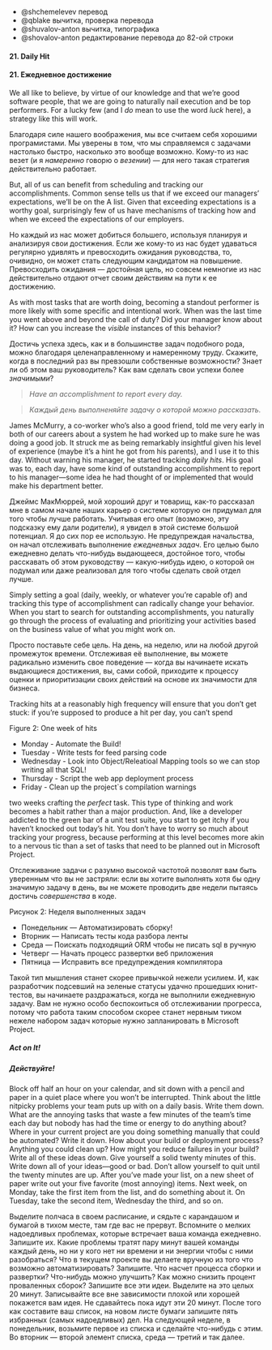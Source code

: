 - @shchemelevev перевод
- @qblake вычитка, проверка перевода
- @shuvalov-anton вычитка, типографика
- @shovalov-anton редактирование перевода до 82-ой строки

#### 21. Daily Hit
#### 21. Ежедневное достижение



We all like to believe, by virtue of our knowledge and that we’re good software 
people, that we are going to naturally nail execution and be top performers. 
For a lucky few (and I _do_ mean to use the word _luck_ here), a strategy like 
this will work.

Благодаря силе нашего воображения, мы все считаем себя хорошими програмистами.
Мы уверены в том, что мы справляемся с задачами настолько быстро, насколько это
вообще возможно. Кому-то из нас везет (и я _намеренно_ говорю о _везении_) — для
него такая стратегия действительно работает.


But, all of us can benefit from scheduling and tracking our accomplishments. 
Common sense tells us that if we exceed our managers’ expectations, we’ll be on 
the A list. Given that exceeding expectations is a worthy goal, surprisingly 
few of us have mechanisms of tracking how and when we exceed the expectations 
of our employers.

Но каждый из нас может добиться большего, используя планируя и анализируя 
свои достижения. Если же кому-то из нас будет удаваться регулярно удивлять и
превосходить ожидания руководства, то, очивидно, он может стать следующим
кандидатом на повышение. Превосходить ожидания — достойная цель, но совсем
немногие из нас действительно отдают отчет своим действиям на пути к ее 
достижению.


As with most tasks that are worth doing, becoming a standout performer is more 
likely with some specific and intentional work. When was the last time you went 
above and beyond the call of duty? Did your manager know about it? How can you 
increase the _visible_ instances of this behavior?

Достичь успеха здесь, как и в большинстве задач подобного рода, можно благодаря
целенаправленному и намеренному труду. Скажите, когда в последний раз вы
превзошли собственные возможности? Знает ли об этом ваш руководитель? Как вам
сделать свои успехи более _значимыми_?

> *Have an accomplishment to report every day.*

> *Каждый день выполненяйте задачу о которой можно рассказать.*



James McMurry, a co-worker who’s also a good friend, told me very early in 
both of our careers about a system he had worked up to make sure he was doing a 
good job. It struck me as being remarkably insightful given his level of 
experience (maybe it’s a hint he got from his parents), and I use it to this 
day. Without warning his manager, he started tracking _daily hits_. His goal was 
to, each day, have some kind of outstanding accomplishment to report to his 
manager—some idea he had thought of or implemented that would make his 
department better.

Джеймс МакМюррей, мой хороший друг и товарищ, как-то рассказал мне в самом начале
наших карьер о системе которую он придумал для того чтобы лучше работать.
Учитывая его опыт (возможно, эту подсказку ему дали родители), я увидел в этой
системе большой потенциал. Я до сих пор ее использую. Не предупреждая начальства,
он начал отслеживать выполнение _ежедневных задач_. Его целью было ежедневно делать
что-нибудь выдающееся, достойное того, чтобы расскавать об этом руководству —
какую-нибудь идею, о которой он подумал или даже реализовал для того чтобы сделать
свой отдел лучше.



Simply setting a goal (daily, weekly, or whatever you’re capable of) and 
tracking this type of accomplishment can radically change your behavior. When 
you start to search for outstanding accomplishments, you naturally go through 
the process of evaluating and prioritizing your activities based on the 
business value of what you might work on.

Просто поставьте себе цель. На день, на неделю, или на любой другой промежуток
времени. Отслеживая её выполнение, вы можете радикально изменить свое поведение —
когда вы начинаете искать выдающиеся достижения, вы, сами собой, приходите к 
процессу оценки и приоритизации своих действий на основе их значимости для 
бизнеса.



Tracking hits at a reasonably high frequency will ensure that you don’t get 
stuck: if you’re supposed to produce a hit per day, you can’t spend

Figure 2: One week of hits
- Monday - Automate the Build!
- Tuesday - Write tests for feed parsing code
- Wednesday - Look into Object/Releatioal Mapping tools so we can stop writing all that SQL!
- Thursday - Script the web app deployment process
- Friday - Clean up the project`s compilation warnings

two weeks crafting the _perfect_ task. This type of thinking and work becomes 
a habit rather than a major production. And, like a developer addicted to the 
green bar of a unit test suite, you start to get itchy if you haven’t knocked 
out today’s hit. You don’t have to worry so much about tracking your progress, 
because performing at this level becomes more akin to a nervous tic than a set 
of tasks that need to be planned out in Microsoft Project.

Отслеживание задачи с разумно высокой частотой позволят вам быть уверенным что 
вы не застряли: если вы хотите выполнять хотя бы одну значимую задачу в день, 
вы не можете проводить две недели пытаясь достичь _совершенства_ в коде.

Рисунок 2: Неделя выполненных задач
- Понедельник — Автоматизировать сборку!
- Вторник — Написать тесты кода разбора ленты
- Среда — Поискать подходящий ORM чтобы не писать sql в ручную
- Четверг — Начать процесс развертки веб приложения
- Пятница — Исправить все предупреждения компилятора

Такой тип мышления станет скорее привычкой нежели усилием. И, как разработчик 
подсевший на зеленые статусы удачно прошедших юнит-тестов, вы начинаете 
раздражаться, когда не выполнили ежедневную задачу. Вам не нужно особо 
беспокоиться об отслеживании прогресса, потому что работа таким способом 
скорее станет нервным тиком нежеле набором задач которые нужно запланировать в 
Microsoft Project.




##### Act on It!
##### Действуйте!



Block off half an hour on your calendar, and sit down with a pencil and paper 
in a quiet place where you won’t be interrupted. Think about the little 
nitpicky problems your team puts up with on a daily basis. Write them down. 
What are the annoying tasks that waste a few minutes of the team’s time each 
day but nobody has had the time or energy to do anything about?  Where in your 
current project are you doing something manually that could be automated? Write 
it down. How about your build or deployment process? Anything you could clean 
up? How might you reduce failures in your build? Write all of these ideas 
down. Give yourself a solid twenty minutes of this. Write down all of your 
ideas—good or bad. Don’t allow yourself to quit until the twenty minutes are 
up. After you’ve made your list, on a new sheet of paper write out your five 
favorite (most annoying) items. Next week, on Monday, take the first item from 
the list, and do something about it. On Tuesday, take the second item, 
Wednesday the third, and so on.

Выделите полчаса в своем расписание, и сядьте с карандашом и бумагой в тихом 
месте, там где вас не прервут. Вспомните о мелких надоедливых проблемах, которые 
встречает ваша команда ежедневно. Запишите их. Какие проблемы тратят пару 
минут вашей команды каждый день, но ни у кого нет ни времени и ни энергии чтобы 
с ними разобраться? Что в текущем проекте вы делаете вручную из того 
что возможно автоматизировать? Запишите. Что насчет процесса сборки и 
развертки? Что-нибудь можно улучшить? Как можно снизить процент проваленных 
сборок? Запишите все эти идеи. Выделите на это целых 20 минут. Записывайте все 
вне зависимости плохой или хорошей покажется вам идея. Не сдавайтесь пока 
идут эти 20 минут. После того как составите ваш список, на новом листе бумаги 
запишите пять избранных (самых надоедливых) дел. На следующей неделе, в 
понедельник, возьмите первое из списка и сделайте что-нибудь с этим. Во 
вторник — второй элемент списка, среда — третий и так далее.
